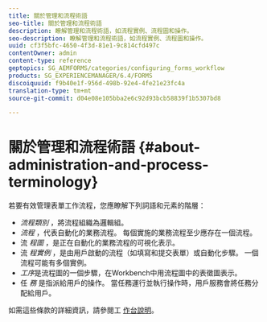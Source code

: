 ```yaml
---
title: 關於管理和流程術語
seo-title: 關於管理和流程術語
description: 瞭解管理和流程術語，如流程實例、流程圖和操作。
seo-description: 瞭解管理和流程術語，如流程實例、流程圖和操作。
uuid: cf3f5bfc-4650-4f3d-81e1-9c814cfd497c
contentOwner: admin
content-type: reference
geptopics: SG_AEMFORMS/categories/configuring_forms_workflow
products: SG_EXPERIENCEMANAGER/6.4/FORMS
discoiquuid: f9b40e1f-956d-498b-92e4-4fe21e23fc4a
translation-type: tm+mt
source-git-commit: d04e08e105bba2e6c92d93bcb58839f1b5307bd8

---
```



# 關於管理和流程術語 {#about-administration-and-process-terminology}

若要有效管理表單工作流程，您應瞭解下列詞語和元素的階層：

* *流程類別* ，將流程組織為邏輯組。
* *流程* ，代表自動化的業務流程。 每個實施的業務流程至少應存在一個流程。
* 流 *程圖* ，是正在自動化的業務流程的可視化表示。
* 流 *程實例* ，是由用戶啟動的流程（如填寫和提交表單）或自動化步驟。 一個流程可能有多個實例。
* *工序*是流程圖的一個步驟，在Workbench中用流程圖中的表徵圖表示。
* 任 *務* 是指派給用戶的操作。 當任務運行並執行操作時，用戶服務會將任務分配給用戶。

如需這些條款的詳細資訊，請參閱工 [作台說明](https://www.adobe.com/go/learn_aemforms_workbench_63)。

